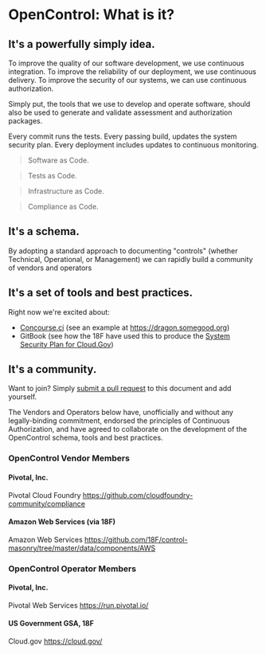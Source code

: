 # OpenControl: What is it?

## It's a powerfully simply idea.

To improve the quality of our software development, we use continuous integration.
To improve the reliability of our deployment, we use continuous delivery.
To improve the security of our systems, we can use continuous authorization.

Simply put, the tools that we use to develop and operate software, should also be
used to generate and validate assessment and authorization packages.

Every commit runs the tests.
Every passing build, updates the system security plan.
Every deployment includes updates to continuous monitoring.

> Software as Code.

> Tests as Code.

> Infrastructure as Code.

> Compliance as Code.

## It's a schema.

By adopting a standard approach to documenting "controls" (whether Technical, Operational, or Management) we can rapidly build a community of vendors and operators

## It's a set of tools and best practices.

Right now we're excited about:
* [Concourse.ci](http://concourse.ci) (see an example at https://dragon.somegood.org)
* GitBook (see how the 18F have used this to produce the [System Security Plan for Cloud.Gov](https://masonry-gitbook.cloud.gov/index.html))


## It's a community.

Want to join? Simply [submit a pull request](https://github.com/opencontrol/opencontrol.github.io/compare) to this document and add yourself.

The Vendors and Operators below have, unofficially and without any legally-binding commitment, endorsed the principles of Continuous Authorization, and have agreed to
collaborate on the development of the OpenControl schema, tools and best practices.

### OpenControl Vendor Members

#### Pivotal, Inc.
Pivotal Cloud Foundry
https://github.com/cloudfoundry-community/compliance

#### Amazon Web Services (via 18F)
Amazon Web Services
https://github.com/18F/control-masonry/tree/master/data/components/AWS

### OpenControl Operator Members

#### Pivotal, Inc.
Pivotal Web Services
https://run.pivotal.io/

#### US Government GSA, 18F
Cloud.gov
https://cloud.gov/
